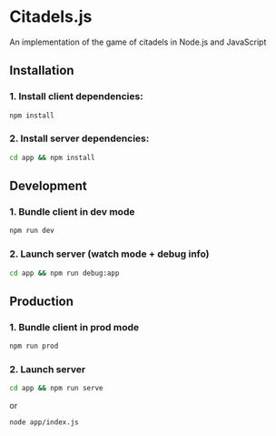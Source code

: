 # Citadels.js

An implementation of the game of citadels in Node.js and JavaScript

## Installation

### 1. Install client dependencies:
```bash
npm install
```

### 2. Install server dependencies:
```bash
cd app && npm install
```

## Development

### 1. Bundle client in dev mode
```bash
npm run dev
```

### 2. Launch server (watch mode + debug info)
```bash
cd app && npm run debug:app 
```

## Production

### 1. Bundle client in prod mode
```bash
npm run prod
```

### 2. Launch server
```bash
cd app && npm run serve
```
or 
```bash
node app/index.js
```

